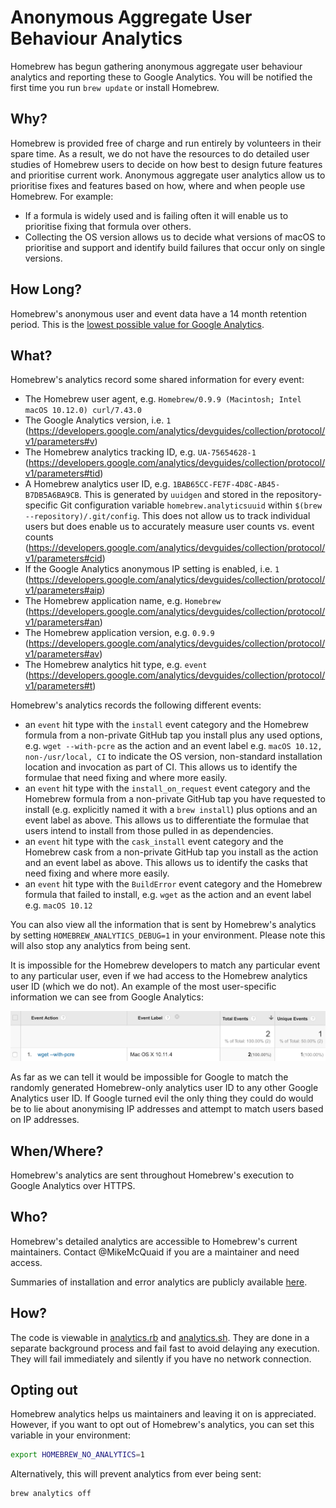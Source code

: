 # Anonymous Aggregate User Behaviour Analytics

Homebrew has begun gathering anonymous aggregate user behaviour analytics and reporting these to Google Analytics. You will be notified the first time you run `brew update` or install Homebrew.

## Why?
Homebrew is provided free of charge and run entirely by volunteers in their spare time. As a result, we do not have the resources to do detailed user studies of Homebrew users to decide on how best to design future features and prioritise current work. Anonymous aggregate user analytics allow us to prioritise fixes and features based on how, where and when people use Homebrew. For example:

- If a formula is widely used and is failing often it will enable us to prioritise fixing that formula over others.
- Collecting the OS version allows us to decide what versions of macOS to prioritise and support and identify build failures that occur only on single versions.

## How Long?
Homebrew's anonymous user and event data have a 14 month retention period. This is the [lowest possible value for Google Analytics](https://support.google.com/analytics/answer/7667196).

## What?
Homebrew's analytics record some shared information for every event:

- The Homebrew user agent, e.g. `Homebrew/0.9.9 (Macintosh; Intel macOS 10.12.0) curl/7.43.0`
- The Google Analytics version, i.e. `1` (https://developers.google.com/analytics/devguides/collection/protocol/v1/parameters#v)
- The Homebrew analytics tracking ID, e.g. `UA-75654628-1` (https://developers.google.com/analytics/devguides/collection/protocol/v1/parameters#tid)
- A Homebrew analytics user ID, e.g. `1BAB65CC-FE7F-4D8C-AB45-B7DB5A6BA9CB`. This is generated by `uuidgen` and stored in the repository-specific Git configuration variable `homebrew.analyticsuuid` within `$(brew --repository)/.git/config`. This does not allow us to track individual users but does enable us to accurately measure user counts vs. event counts (https://developers.google.com/analytics/devguides/collection/protocol/v1/parameters#cid)
- If the Google Analytics anonymous IP setting is enabled, i.e. `1` (https://developers.google.com/analytics/devguides/collection/protocol/v1/parameters#aip)
- The Homebrew application name, e.g. `Homebrew` (https://developers.google.com/analytics/devguides/collection/protocol/v1/parameters#an)
- The Homebrew application version, e.g. `0.9.9` (https://developers.google.com/analytics/devguides/collection/protocol/v1/parameters#av)
- The Homebrew analytics hit type, e.g. `event` (https://developers.google.com/analytics/devguides/collection/protocol/v1/parameters#t)

Homebrew's analytics records the following different events:

- an `event` hit type with the `install` event category and the Homebrew formula from a non-private GitHub tap you install plus any used options, e.g. `wget --with-pcre` as the action and an event label e.g. `macOS 10.12, non-/usr/local, CI` to indicate the OS version, non-standard installation location and invocation as part of CI. This allows us to identify the formulae that need fixing and where more easily.
- an `event` hit type with the `install_on_request` event category and the Homebrew formula from a non-private GitHub tap you have requested to install (e.g. explicitly named it with a `brew install`) plus options and an event label as above. This allows us to differentiate the formulae that users intend to install from those pulled in as dependencies.
- an `event` hit type with the `cask_install` event category and the Homebrew cask from a non-private GitHub tap you install as the action and an event label as above. This allows us to identify the casks that need fixing and where more easily.
- an `event` hit type with the `BuildError` event category and the Homebrew formula that failed to install, e.g. `wget` as the action and an event label e.g. `macOS 10.12`

You can also view all the information that is sent by Homebrew's analytics by setting `HOMEBREW_ANALYTICS_DEBUG=1` in your environment. Please note this will also stop any analytics from being sent.

It is impossible for the Homebrew developers to match any particular event to any particular user, even if we had access to the Homebrew analytics user ID (which we do not). An example of the most user-specific information we can see from Google Analytics:

![Aggregate user analytics](assets/img/docs/analytics.png)

As far as we can tell it would be impossible for Google to match the randomly generated Homebrew-only analytics user ID to any other Google Analytics user ID. If Google turned evil the only thing they could do would be to lie about anonymising IP addresses and attempt to match users based on IP addresses.

## When/Where?
Homebrew's analytics are sent throughout Homebrew's execution to Google Analytics over HTTPS.

## Who?
Homebrew's detailed analytics are accessible to Homebrew's current maintainers. Contact @MikeMcQuaid if you are a maintainer and need access.

Summaries of installation and error analytics are publicly available [here](https://brew.sh/analytics/).

## How?
The code is viewable in [analytics.rb](https://github.com/Homebrew/brew/blob/master/Library/Homebrew/utils/analytics.rb) and [analytics.sh](https://github.com/Homebrew/brew/blob/master/Library/Homebrew/utils/analytics.sh). They are done in a separate background process and fail fast to avoid delaying any execution. They will fail immediately and silently if you have no network connection.

## Opting out
Homebrew analytics helps us maintainers and leaving it on is appreciated. However, if you want to opt out of Homebrew's analytics, you can set this variable in your environment:

```sh
export HOMEBREW_NO_ANALYTICS=1
```

Alternatively, this will prevent analytics from ever being sent:

```sh
brew analytics off
```
